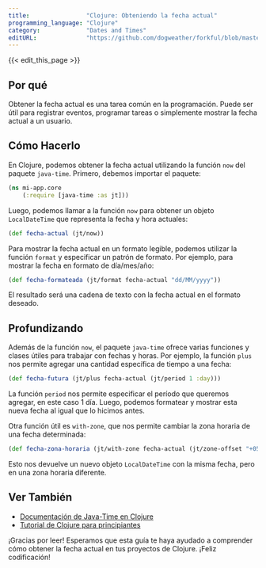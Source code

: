```yaml
---
title:                "Clojure: Obteniendo la fecha actual"
programming_language: "Clojure"
category:             "Dates and Times"
editURL:              "https://github.com/dogweather/forkful/blob/master/content/es/clojure/getting-the-current-date.md"
---
```


{{< edit_this_page >}}

## Por qué

Obtener la fecha actual es una tarea común en la programación. Puede ser útil para registrar eventos, programar tareas o simplemente mostrar la fecha actual a un usuario.

## Cómo Hacerlo

En Clojure, podemos obtener la fecha actual utilizando la función `now` del paquete `java-time`. Primero, debemos importar el paquete:

```Clojure
(ns mi-app.core
    (:require [java-time :as jt]))
```

Luego, podemos llamar a la función `now` para obtener un objeto `LocalDateTime` que representa la fecha y hora actuales:

```Clojure
(def fecha-actual (jt/now))
```

Para mostrar la fecha actual en un formato legible, podemos utilizar la función `format` y especificar un patrón de formato. Por ejemplo, para mostrar la fecha en formato de día/mes/año:

```Clojure
(def fecha-formateada (jt/format fecha-actual "dd/MM/yyyy"))
```

El resultado será una cadena de texto con la fecha actual en el formato deseado.

## Profundizando

Además de la función `now`, el paquete `java-time` ofrece varias funciones y clases útiles para trabajar con fechas y horas. Por ejemplo, la función `plus` nos permite agregar una cantidad específica de tiempo a una fecha:

```Clojure
(def fecha-futura (jt/plus fecha-actual (jt/period 1 :day)))
```

La función `period` nos permite especificar el período que queremos agregar, en este caso 1 día. Luego, podemos formatear y mostrar esta nueva fecha al igual que lo hicimos antes.

Otra función útil es `with-zone`, que nos permite cambiar la zona horaria de una fecha determinada:

```Clojure
(def fecha-zona-horaria (jt/with-zone fecha-actual (jt/zone-offset "+05:00")))
```

Esto nos devuelve un nuevo objeto `LocalDateTime` con la misma fecha, pero en una zona horaria diferente.

## Ver También

- [Documentación de Java-Time en Clojure](https://github.com/dm3/clojure.java-time)
- [Tutorial de Clojure para principiantes](https://aprende.clojure.pro/)

¡Gracias por leer! Esperamos que esta guía te haya ayudado a comprender cómo obtener la fecha actual en tus proyectos de Clojure. ¡Feliz codificación!